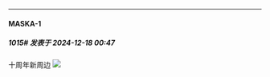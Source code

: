 ﻿
*****

####  MASKA-1  
##### 1015#       发表于 2024-12-18 00:47

十周年新周边
<img src="https://p.sda1.dev/20/e1bc1e901f488bd588ec2437a4987140/IMG_CMP_161045076.jpeg" referrerpolicy="no-referrer">

